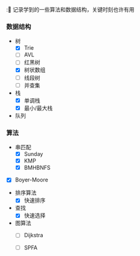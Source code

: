 ::blue_book: 记录学到的一些算法和数据结构，关键时刻也许有用

### 数据结构

* 树
  * [x] Trie
  * [ ] AVL
  * [ ] 红黑树
  * [x] 树状数组
  * [ ] 线段树
  * [ ] 并查集

* 栈
  * [x] 单调栈
  * [x] 最小/最大栈
* 队列

### 算法

* 串匹配
  * [x] Sunday
  * [x] KMP
  * [x] BMHBNFS
* [x] Boyer-Moore
  
* 排序算法
  * [x] 快速排序

* 查找
  * [x] 快速选择

* 图算法
  * [ ] Dijkstra
  * [ ] SPFA

